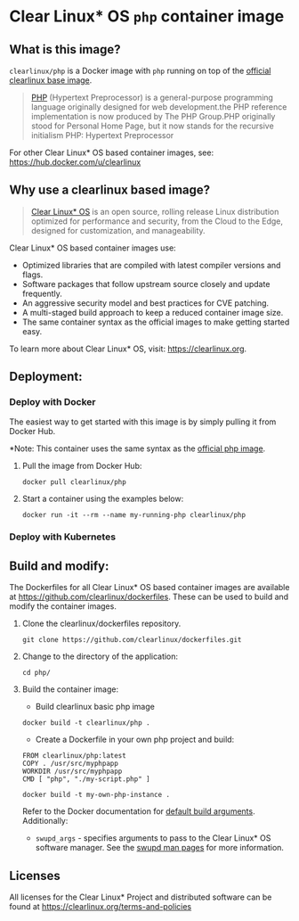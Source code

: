 # Clear Linux* OS `php` container image

<!-- Required -->
## What is this image?

`clearlinux/php` is a Docker image with `php` running on top of the
[official clearlinux base image](https://hub.docker.com/_/clearlinux). 

<!-- application introduction -->
> [PHP](https://www.php.net/) (Hypertext Preprocessor) is a general-purpose 
> programming language originally designed for web development.the PHP reference 
> implementation is now produced by The PHP Group.PHP originally stood for Personal 
> Home Page, but it now stands for the recursive initialism PHP: Hypertext Preprocessor

For other Clear Linux* OS
based container images, see: https://hub.docker.com/u/clearlinux

## Why use a clearlinux based image?

<!-- CL introduction -->
> [Clear Linux* OS](https://clearlinux.org/) is an open source, rolling release
> Linux distribution optimized for performance and security, from the Cloud to
> the Edge, designed for customization, and manageability.

Clear Linux* OS based container images use:
* Optimized libraries that are compiled with latest compiler versions and
  flags.
* Software packages that follow upstream source closely and update frequently.
* An aggressive security model and best practices for CVE patching.
* A multi-staged build approach to keep a reduced container image size.
* The same container syntax as the official images to make getting started
  easy. 

To learn more about Clear Linux* OS, visit: https://clearlinux.org.

<!-- Required -->
## Deployment:

### Deploy with Docker
The easiest way to get started with this image is by simply pulling it from
Docker Hub. 

*Note: This container uses the same syntax as the [official php
image](https://hub.docker.com/_/php).


1. Pull the image from Docker Hub: 
    ```
    docker pull clearlinux/php
    ```

2. Start a container using the examples below:
    ```
    docker run -it --rm --name my-running-php clearlinux/php
    ```

<!-- Optional -->
### Deploy with Kubernetes

<!-- Required -->
## Build and modify:

The Dockerfiles for all Clear Linux* OS based container images are available at
https://github.com/clearlinux/dockerfiles. These can be used to build and
modify the container images.

1. Clone the clearlinux/dockerfiles repository.
    ```
    git clone https://github.com/clearlinux/dockerfiles.git
    ```

2. Change to the directory of the application:
    ```
    cd php/
    ```

3. Build the container image:
   
   * Build clearlinux basic php image
    ```
    docker build -t clearlinux/php .
    ```

   * Create a Dockerfile in your own php project and build:
    ```
    FROM clearlinux/php:latest
    COPY . /usr/src/myphpapp
    WORKDIR /usr/src/myphpapp
    CMD [ "php", "./my-script.php" ]
    ```
    
    ```
    docker build -t my-own-php-instance .
    ```

   Refer to the Docker documentation for [default build
   arguments](https://docs.docker.com/engine/reference/builder/#arg).
   Additionally:
   
   - `swupd_args` - specifies arguments to pass to the Clear Linux* OS software
     manager. See the [swupd man
     pages](https://github.com/clearlinux/swupd-client/blob/master/docs/swupd.1.rst#options)
     for more information.

<!-- Required -->
## Licenses

All licenses for the Clear Linux* Project and distributed software can be found
at https://clearlinux.org/terms-and-policies
